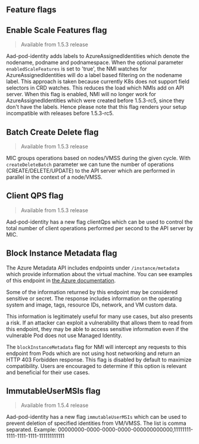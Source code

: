 ## Feature flags

## Enable Scale Features flag
> Available from 1.5.3 release

Aad-pod-identity adds labels to AzureAssignedIdentities which denote the nodename, podname and podnamespace.
When the optional parameter `enabledScaleFeatures` is set to 'true', the NMI watches for AzureAssignedIdentities will do a label based filtering on
the nodename label. This approach is taken because currently K8s does not support field selectors in CRD watches. This reduces the load which
NMIs add on API server. When this flag is enabled, NMI will no longer work for AzureAssignedIdentities which were created before 1.5.3-rc5, since
they don't have the labels. Hence please note that this flag renders your setup incompatible with releases before 1.5.3-rc5.

## Batch Create Delete flag
> Available from 1.5.3 release

MIC groups operations based on nodes/VMSS during the given cycle. With `createDeleteBatch` parameter we can
tune the number of operations (CREATE/DELETE/UPDATE) to the API server which are performed in parallel in the context of a
node/VMSS.

## Client QPS flag
> Available from 1.5.3 release

Aad-pod-identity has a new flag clientQps which can be used to control the total number of client operations performed per second
to the API server by MIC.

## Block Instance Metadata flag

The Azure Metadata API includes endpoints under `/instance/metadata` which
provide information about the virtual machine. You can see examples of this
endpoint in [the Azure documentation](https://docs.microsoft.com/en-us/azure/virtual-machines/linux/instance-metadata-service#retrieving-all-metadata-for-an-instance).

Some of the information returned by this endpoint may be considered sensitive
or secret. The response includes information on the operating system and image,
tags, resource IDs, network, and VM custom data.

This information is legitimately useful for many use cases, but also presents a
risk. If an attacker can exploit a vulnerability that allows them to read from
this endpoint, they may be able to access sensitive information even if the
vulnerable Pod does not use Managed Identity.

The `blockInstanceMetadata` flag for NMI will intercept any  requests to this
endpoint from Pods which are not using host networking and return an HTTP 403
Forbidden response. This flag is disabled by default to maximize compatibility.
Users are encouraged to determine if this option is relevant and beneficial for
their use cases.

## ImmutableUserMSIs flag
> Available from 1.5.4 release

Aad-pod-identity has a new flag `immutableUserMSIs` which can be used to prevent deletion of specified identities from VM/VMSS.
The list is comma separated. Example: 00000000-0000-0000-0000-000000000000,11111111-1111-1111-1111-111111111111
